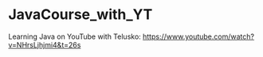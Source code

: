 # JavaCourse_with_YT

Learning Java on YouTube with Telusko: https://www.youtube.com/watch?v=NHrsLjhjmi4&t=26s
